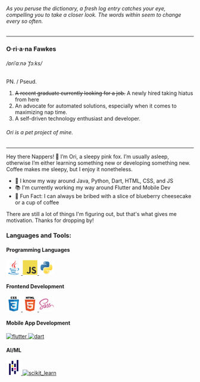 ###### *As you peruse the dictionary, a fresh log entry catches your eye, compelling you to take a closer look. The words within seem to change every so often.*

---

### O·ri·a·na Fawkes 
 
###### /ɒriˈɑːnə ˈfɔːks/
 
PN. / Pseud.
1. ~~A recent graduate currently looking for a job.~~ A newly hired taking hiatus from here
2. An advocate for automated solutions, especially when it comes to maximizing nap time.
3. A self-driven technology enthusiast and developer.

###### *Ori is a pet project of mine.*

---

Hey there Nappers! 👋 I’m Ori, a sleepy pink fox. I’m usually asleep, otherwise I’m either learning something new or developing something new. Coffee makes me sleepy, but I enjoy it nonetheless.

- 📜 I know my way around Java, Python, Dart, HTML, CSS, and JS
- 📚 I'm currently working my way around Flutter and Mobile Dev
- 🍰 Fun Fact: I can always be bribed with a slice of blueberry cheesecake or a cup of coffee

There are still a lot of things I'm figuring out, but that's what gives me motivation. Thanks for dropping by!

<h3 align="left">Languages and Tools:</h3>
<h4 align="left">Programming Languages</h4>
<p align="left"> <a href="https://www.java.com" target="_blank" rel="noreferrer"> <img src="https://raw.githubusercontent.com/devicons/devicon/master/icons/java/java-original.svg" alt="java" width="40" height="40"/> </a> <a href="https://developer.mozilla.org/en-US/docs/Web/JavaScript" target="_blank" rel="noreferrer"> <img src="https://raw.githubusercontent.com/devicons/devicon/master/icons/javascript/javascript-original.svg" alt="javascript" width="40" height="40"/> </a> <a href="https://www.python.org" target="_blank" rel="noreferrer"> <img src="https://raw.githubusercontent.com/devicons/devicon/master/icons/python/python-original.svg" alt="python" width="40" height="40"/> </a> </p>
<h4 align="left">Frontend Development</h4>
<p align="left"> <a href="https://www.w3schools.com/css/" target="_blank" rel="noreferrer"> <img src="https://raw.githubusercontent.com/devicons/devicon/master/icons/css3/css3-original-wordmark.svg" alt="css3" width="40" height="40"/> </a> <a href="https://www.w3.org/html/" target="_blank" rel="noreferrer"> <img src="https://raw.githubusercontent.com/devicons/devicon/master/icons/html5/html5-original-wordmark.svg" alt="html5" width="40" height="40"/> </a> <a href="https://sass-lang.com" target="_blank" rel="noreferrer"> <img src="https://raw.githubusercontent.com/devicons/devicon/master/icons/sass/sass-original.svg" alt="sass" width="40" height="40"/> </a> </p>
<h4 align="left">Mobile App Development</h4>
<p align="left"> <a href="https://flutter.dev" target="_blank" rel="noreferrer"> <img src="https://www.vectorlogo.zone/logos/flutterio/flutterio-icon.svg" alt="flutter" width="40" height="40"/> </a> <a href="https://dart.dev" target="_blank" rel="noreferrer"> <img src="https://www.vectorlogo.zone/logos/dartlang/dartlang-icon.svg" alt="dart" width="40" height="40"/> </a> </p>
<h4 align="left">AI/ML</h4>
<p align="left"> <a href="https://pandas.pydata.org/" target="_blank" rel="noreferrer"> <img src="https://raw.githubusercontent.com/devicons/devicon/2ae2a900d2f041da66e950e4d48052658d850630/icons/pandas/pandas-original.svg" alt="pandas" width="40" height="40"/> </a> <a href="https://scikit-learn.org/" target="_blank" rel="noreferrer"> <img src="https://upload.wikimedia.org/wikipedia/commons/0/05/Scikit_learn_logo_small.svg" alt="scikit_learn" width="40" height="40"/> </a> </p>
